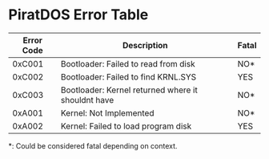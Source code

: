 # PiratDOS Error Table
| Error Code | Description                                         | Fatal |
|------------|-----------------------------------------------------|-------|
| 0xC001     | Bootloader: Failed to read from disk                | NO*   |
| 0xC002     | Bootloader: Failed to find KRNL.SYS                 | YES   |
| 0xC003     | Bootloader: Kernel returned where it shouldnt have  | NO*   |
| 0xA001     | Kernel: Not Implemented                             | NO*   |
| 0xA002     | Kernel: Failed to load program disk                 | YES   |
\*: Could be considered fatal depending on context.